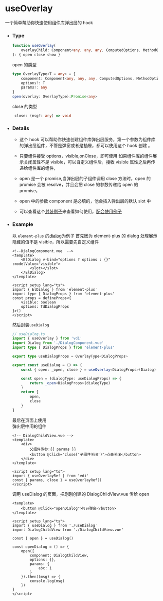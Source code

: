 # useOverlay

一个简单帮助你快速使用组件库弹出层的 hook

-   ### Type

    ```ts
    function useOverlay(
        overlayChild: Component<any, any, any, ComputedOptions, MethodOptions>
    ): { open close show }
    ```

    open 的类型

    ```ts
    type OverlayType<T = any> = {
        component: Component<any, any, any, ComputedOptions, MethodOptions>
        options?: T
        params?: any
    }
    open(overlay: OverlayType):Promise<any>
    ```

    close 的类型

    ```ts
     close: (msg?: any) => void
    ```

-   ### Details

    -   这个 hook 可以帮助你快速创建组件库弹出层服务，第一个参数为组件库的弹出层组件，不管是弹窗或者是抽屉，都可以使用这个 hook 创建 。

    -   只要组件接受 options，visible,onClose，即可使用 如果组件库的组件展示关闭属性不是 visible，可以自定义组件后，接收 visible 属性之后再传递给组件库的组件，

    -   open 是一个 promise,当弹出层的子组件调用 close 方法时，open 的 promise 会被 resolve，并且会把 close 的参数传递给 open 的 promise，

    -   open 中的参数 component 是必填的，他会插入弹出层的默认 slot 中

    -   可以查看这个[封装例子](https://github.com/JinghuiS/td-fast-forward/tree/main/src/app/shared/components/dialog)来查看如何使用，[配合使用例子](https://github.com/JinghuiS/td-fast-forward/tree/main/src/app/feature/componentList/overlayList)

-   ### Example

    以 `element-plus` 的[dialog](https://element-plus.org/zh-CN/component/dialog.html#%E5%9F%BA%E7%A1%80%E7%94%A8%E6%B3%95)为例子
    首先因为 element-plus 的 dialog 处理展示隐藏的值不是 visible，所以需要先自定义组件

    ```vue
    <!--DialogComponent.vue  -->
    <template>
        <ElDialog v-bind="options ? options : {}" :modelValue="visible">
            <slot></slot>
        </ElDialog>
    </template>

    <script setup lang="ts">
    import { ElDialog } from 'element-plus'
    import type { DialogProps } from 'element-plus'
    const props = defineProps<{
        visible: boolean
        options: TdDialogProps
    }>()
    </script>
    ```

    然后封装`useDialog`

    ```ts
    // useDialog.ts
    import { useOverlay } from 'vdi'
    import Dialog from './DialogComponent.vue'
    import type { DialogProps } from 'element-plus'

    export type useDialogProps = OverlayType<DialogProps>

    export const useDialog = () => {
        const { open: _open, close } = useOverlay<DialogProps>(Dialog)

        const open = (dialogType: useDialogProps) => {
            return _open<DialogProps>(dialogType)
        }
        return {
            open,
            close
        }
    }
    ```

    最后在页面上使用  
     弹出层中间的组件

    ```vue
    <!-- DialogChildView.vue -->
    <template>
        <div>
            父组件传参:{{ params }}
            <button @click="close('子组件关闭')">点击关闭</button>
        </div>
    </template>

    <script setup lang="ts">
    import { useOverlayRef } from 'vdi'
    const { params, close } = useOverlayRef()
    </script>
    ```

    调用 useDialog 的页面，把刚刚创建的 DialogChildView.vue 传给 open

    ```vue
    <template>
        <button @click="openDialog">打开弹窗</button>
    </template>

    <script setup lang="ts">
    import { useDialog } from './useDialog'
    import DialogChildView from './DialogChildView.vue'

    const { open } = useDialog()

    const openDialog = () => {
        open({
            component: DialogChildView,
            options: {},
            params: {
                abc: 1
            }
        }).then((msg) => {
            console.log(msg)
        })
    }
    </script>
    ```
